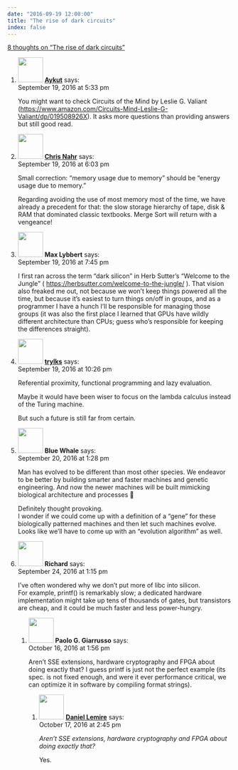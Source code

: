 ```yaml
---
date: "2016-09-19 12:00:00"
title: "The rise of dark circuits"
index: false
---
```


[8 thoughts on &ldquo;The rise of dark circuits&rdquo;](/lemire/blog/2016/09-19-the-rise-of-dark-circuits)

<ol class="comment-list">
<li id="comment-252811" class="comment even thread-even depth-1">
<div class="comment-author vcard">
<img alt src="https://secure.gravatar.com/avatar/7119e7968b58ba8e12add855cf799800?s=56&#038;d=mm&#038;r=g" srcset="https://secure.gravatar.com/avatar/7119e7968b58ba8e12add855cf799800?s=112&#038;d=mm&#038;r=g 2x" class="avatar avatar-56 photo" height="56" width="56" decoding="async" /> <b class="fn"><a href="http://coral.ise.lehigh.edu/aykut/" class="url" rel="ugc external nofollow">Aykut</a></b> <span class="says">says:</span> </div>
<div class="comment-metadata"><time datetime="2016-09-19T17:33:39+00:00">September 19, 2016 at 5:33 pm</time></a> </div>
<div class="comment-content">
<p>You might want to check Circuits of the Mind by Leslie G. Valiant (<a href="https://www.amazon.com/Circuits-Mind-Leslie-G-Valiant/dp/019508926X" rel="nofollow ugc">https://www.amazon.com/Circuits-Mind-Leslie-G-Valiant/dp/019508926X</a>). It asks more questions than providing answers but still good read.</p>
</div>
</li>
<li id="comment-252817" class="comment odd alt thread-odd thread-alt depth-1">
<div class="comment-author vcard">
<img alt src="https://secure.gravatar.com/avatar/26e0963e76bf85cb06c8c2fbce2f06df?s=56&#038;d=mm&#038;r=g" srcset="https://secure.gravatar.com/avatar/26e0963e76bf85cb06c8c2fbce2f06df?s=112&#038;d=mm&#038;r=g 2x" class="avatar avatar-56 photo" height="56" width="56" decoding="async" /> <b class="fn"><a href="http://news.kynosarges.org" class="url" rel="ugc external nofollow">Chris Nahr</a></b> <span class="says">says:</span> </div>
<div class="comment-metadata"><time datetime="2016-09-19T18:03:42+00:00">September 19, 2016 at 6:03 pm</time></a> </div>
<div class="comment-content">
<p>Small correction: &ldquo;memory usage due to memory&rdquo; should be &ldquo;energy usage due to memory.&rdquo;</p>
<p>Regarding avoiding the use of most memory most of the time, we have already a precedent for that: the slow storage hierarchy of tape, disk &amp; RAM that dominated classic textbooks. Merge Sort will return with a vengeance!</p>
</div>
</li>
<li id="comment-252825" class="comment even thread-even depth-1">
<div class="comment-author vcard">
<img alt src="https://secure.gravatar.com/avatar/2a23f1eaa56bd9309254a7408803207e?s=56&#038;d=mm&#038;r=g" srcset="https://secure.gravatar.com/avatar/2a23f1eaa56bd9309254a7408803207e?s=112&#038;d=mm&#038;r=g 2x" class="avatar avatar-56 photo" height="56" width="56" loading="lazy" decoding="async" /> <b class="fn">Max Lybbert</b> <span class="says">says:</span> </div>
<div class="comment-metadata"><time datetime="2016-09-19T19:45:37+00:00">September 19, 2016 at 7:45 pm</time></a> </div>
<div class="comment-content">
<p>I first ran across the term &ldquo;dark silicon&rdquo; in Herb Sutter&rsquo;s &ldquo;Welcome to the Jungle&rdquo; ( <a href="https://herbsutter.com/welcome-to-the-jungle/" rel="nofollow ugc">https://herbsutter.com/welcome-to-the-jungle/</a> ). That vision also freaked me out, not because we won&rsquo;t keep things powered all the time, but because it&rsquo;s easiest to turn things on/off in groups, and as a programmer I have a hunch I&rsquo;ll be responsible for managing those groups (it was also the first place I learned that GPUs have wildly different architecture than CPUs; guess who&rsquo;s responsible for keeping the differences straight).</p>
</div>
</li>
<li id="comment-252837" class="comment odd alt thread-odd thread-alt depth-1">
<div class="comment-author vcard">
<img alt src="https://secure.gravatar.com/avatar/3f0dca2a49b77013585c0fd9cffb267c?s=56&#038;d=mm&#038;r=g" srcset="https://secure.gravatar.com/avatar/3f0dca2a49b77013585c0fd9cffb267c?s=112&#038;d=mm&#038;r=g 2x" class="avatar avatar-56 photo" height="56" width="56" loading="lazy" decoding="async" /> <b class="fn"><a href="https://twitter.com/trylks" class="url" rel="ugc external nofollow">trylks</a></b> <span class="says">says:</span> </div>
<div class="comment-metadata"><time datetime="2016-09-19T22:26:48+00:00">September 19, 2016 at 10:26 pm</time></a> </div>
<div class="comment-content">
<p>Referential proximity, functional programming and lazy evaluation.</p>
<p>Maybe it would have been wiser to focus on the lambda calculus instead of the Turing machine.</p>
<p>But such a future is still far from certain.</p>
</div>
</li>
<li id="comment-252903" class="comment even thread-even depth-1">
<div class="comment-author vcard">
<img alt src="https://secure.gravatar.com/avatar/0484fafd000d53535e13667b4751daa3?s=56&#038;d=mm&#038;r=g" srcset="https://secure.gravatar.com/avatar/0484fafd000d53535e13667b4751daa3?s=112&#038;d=mm&#038;r=g 2x" class="avatar avatar-56 photo" height="56" width="56" loading="lazy" decoding="async" /> <b class="fn">Blue Whale</b> <span class="says">says:</span> </div>
<div class="comment-metadata"><time datetime="2016-09-20T13:28:25+00:00">September 20, 2016 at 1:28 pm</time></a> </div>
<div class="comment-content">
<p>Man has evolved to be different than most other species. We endeavor to be better by building smarter and faster machines and genetic engineering. And now the newer machines will be built mimicking biological architecture and processes 🙂</p>
<p>Definitely thought provoking.<br/>
I wonder if we could come up with a definition of a &ldquo;gene&rdquo; for these biologically patterned machines and then let such machines evolve. Looks like we&rsquo;ll have to come up with an &ldquo;evolution algorithm&rdquo; as well.</p>
</div>
</li>
<li id="comment-253296" class="comment odd alt thread-odd thread-alt depth-1 parent">
<div class="comment-author vcard">
<img alt src="https://secure.gravatar.com/avatar/a648ff23a74199abae841ca3fd1c362c?s=56&#038;d=mm&#038;r=g" srcset="https://secure.gravatar.com/avatar/a648ff23a74199abae841ca3fd1c362c?s=112&#038;d=mm&#038;r=g 2x" class="avatar avatar-56 photo" height="56" width="56" loading="lazy" decoding="async" /> <b class="fn">Richard</b> <span class="says">says:</span> </div>
<div class="comment-metadata"><time datetime="2016-09-24T13:15:40+00:00">September 24, 2016 at 1:15 pm</time></a> </div>
<div class="comment-content">
<p>I&rsquo;ve often wondered why we don&rsquo;t put more of libc into silicon.<br/>
For example, printf() is remarkably slow; a dedicated hardware implementation might take up tens of thousands of gates, but transistors are cheap, and it could be much faster and less power-hungry.</p>
</div>
<ol class="children">
<li id="comment-255958" class="comment even depth-2 parent">
<div class="comment-author vcard">
<img alt src="https://secure.gravatar.com/avatar/a3a676c96a88feb813010e67af012ca0?s=56&#038;d=mm&#038;r=g" srcset="https://secure.gravatar.com/avatar/a3a676c96a88feb813010e67af012ca0?s=112&#038;d=mm&#038;r=g 2x" class="avatar avatar-56 photo" height="56" width="56" loading="lazy" decoding="async" /> <b class="fn">Paolo G. Giarrusso</b> <span class="says">says:</span> </div>
<div class="comment-metadata"><time datetime="2016-10-16T13:56:10+00:00">October 16, 2016 at 1:56 pm</time></a> </div>
<div class="comment-content">
<p>Aren&rsquo;t SSE extensions, hardware cryptography and FPGA about doing exactly that? I guess printf is just not the perfect example (its spec. is not fixed enough, and were it ever performance critical, we can optimize it in software by compiling format strings).</p>
</div>
<ol class="children">
<li id="comment-256102" class="comment byuser comment-author-lemire bypostauthor odd alt depth-3">
<div class="comment-author vcard">
<img alt src="https://secure.gravatar.com/avatar/2ca999bef9535950f5b84281a4dab006?s=56&#038;d=mm&#038;r=g" srcset="https://secure.gravatar.com/avatar/2ca999bef9535950f5b84281a4dab006?s=112&#038;d=mm&#038;r=g 2x" class="avatar avatar-56 photo" height="56" width="56" loading="lazy" decoding="async" /> <b class="fn"><a href="https://lemire.me/en/" class="url" rel="ugc">Daniel Lemire</a></b> <span class="says">says:</span> </div>
<div class="comment-metadata"><time datetime="2016-10-17T14:45:56+00:00">October 17, 2016 at 2:45 pm</time></a> </div>
<div class="comment-content">
<p><em>Aren&rsquo;t SSE extensions, hardware cryptography and FPGA about doing exactly that? </em></p>
<p>Yes.</p>
</div>
</li>
</ol>
</li>
</ol>
</li>
</ol>
